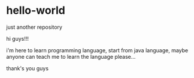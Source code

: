 # hello-world
just another repository

hi guys!!!

i'm here to learn programming language, start from java language, maybe anyone
can teach me to learn the language please...

thank's you guys
